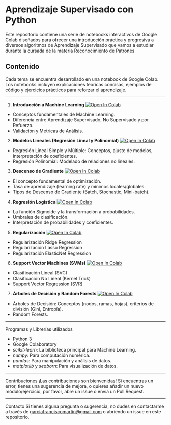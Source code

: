 # Aprendizaje Supervisado con Python


Este repositorio contiene una serie de notebooks interactivos de Google Colab diseñados para ofrecer una introducción práctica y progresiva a diversos algoritmos de Aprendizaje Supervisado que vamos a estudiar durante la cursada de la materia Reconocimiento de Patrones

## Contenido
Cada tema se encuentra desarrollado en una notebook de Google Colab. Los notebooks incluyen explicaciones teóricas concisas, ejemplos de código y ejercicios prácticos para reforzar el aprendizaje.

---

1. **Introducción a Machine Learning**   [![Open In Colab](https://colab.research.google.com/assets/colab-badge.svg)](https://colab.research.google.com/drive/1sI44LRnyM8b-f16ovI1TL91bYvEpMXC_)

  - Conceptos fundamentales de Machine Learning.
  - Diferencia entre Aprendizaje Supervisado, No Supervisado y por Refuerzo.
  - Validación y Metricas de Análisis.

2. **Modelos Lineales (Regresión Lineal y Polinomial)**   [![Open In Colab](https://colab.research.google.com/assets/colab-badge.svg)](https://colab.research.google.com/drive/1Y9k0vMhSrZaFw9xv13y0moCA6Lb1VFxZ)

  - Regresión Lineal Simple y Múltiple: Conceptos, ajuste de modelos, interpretación de coeficientes.
  - Regresión Polinomial: Modelado de relaciones no lineales.
3. **Descenso de Gradiente**   [![Open In Colab](https://colab.research.google.com/assets/colab-badge.svg)](https://colab.research.google.com/drive/1nIK83Y_i4AZMvb4mmiaH4pComBYCLgn8)
  
  - El concepto fundamental de optimización.
  - Tasa de aprendizaje (learning rate) y mínimos locales/globales.
  - Tipos de Descenso de Gradiente (Batch, Stochastic, Mini-batch).

4. **Regresión Logística**   [![Open In Colab](https://colab.research.google.com/assets/colab-badge.svg)](https://colab.research.google.com/drive/1o9UYlbCj6DxP3wkOE724P91roYXJhXMz?usp=drive_open)
   
  - La función Sigmoide y la transformación a probabilidades.
  - Umbrales de clasificación.
  - Interpretación de probabilidades y coeficientes.

5. **Regularización**   [![Open In Colab](https://colab.research.google.com/assets/colab-badge.svg)](https://colab.research.google.com/drive/1KuatdJwpAm-XAY_2RUkmi0_0HIUGqNJe)
   
  - Regularización Ridge Regression
  - Regularización Lasso Regression
  - Regularización ElasticNet Regression

6. **Support Vector Machines (SVMs)**   [![Open In Colab](https://colab.research.google.com/assets/colab-badge.svg)](https://colab.research.google.com/drive/1Y9k0vMhSrZaFw9xv13y0moCA6Lb1VFxZ)
  
  - Clasificación Lineal (SVC)
  - Clasificación No Lineal (Kernel Trick)
  - Support Vector Regression (SVR)

7. **Árboles de Decisión y Random Forests**   [![Open In Colab](https://colab.research.google.com/assets/colab-badge.svg)](https://colab.research.google.com/drive/1Y9k0vMhSrZaFw9xv13y0moCA6Lb1VFxZ)

  - Árboles de Decisión: Conceptos (nodos, ramas, hojas), criterios de división (Gini, Entropía).
  - Random Forests.

---

Programas y Librerías utilizados
*   Python 3
*   Google Colaboratory
*   *scikit-learn*: La biblioteca principal para Machine Learning.
*   *numpy*: Para computación numérica.
*   *pandas*: Para manipulación y análisis de datos.
*   *matplotlib* y *seaborn*: Para visualización de datos.

---

Contribuciones
¡Las contribuciones son bienvenidas! Si encuentras un error, tienes una sugerencia de mejora, o quieres añadir un nuevo módulo/ejercicio, por favor, abre un issue o envía un Pull Request.

---

Contacto
Si tienes alguna pregunta o sugerencia, no dudes en contactarme a través de garciafranciscomartin@gmail.com o abriendo un issue en este repositorio.
